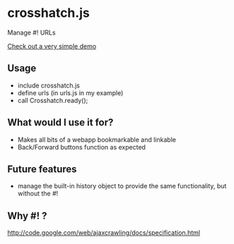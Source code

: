 # crosshatch.js

Manage #! URLs

[Check out a very simple demo](http://jimmybyrum.com/crosshatch.js/demo/)

## Usage

 * include crosshatch.js
 * define urls (in urls.js in my example)
 * call Crosshatch.ready();

## What would I use it for?

 * Makes all bits of a webapp bookmarkable and linkable
 * Back/Forward buttons function as expected

## Future features

 * manage the built-in history object to provide the same functionality, but without the #!

## Why #! ?

http://code.google.com/web/ajaxcrawling/docs/specification.html
